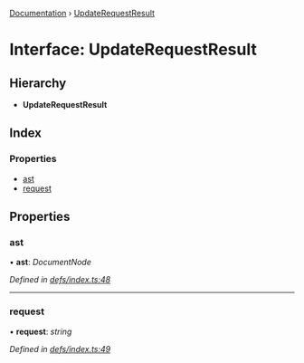 [Documentation](../README.md) › [UpdateRequestResult](updaterequestresult.md)

# Interface: UpdateRequestResult

## Hierarchy

* **UpdateRequestResult**

## Index

### Properties

* [ast](updaterequestresult.md#ast)
* [request](updaterequestresult.md#request)

## Properties

###  ast

• **ast**: *DocumentNode*

*Defined in [defs/index.ts:48](https://github.com/badbatch/graphql-box/blob/1d38e3b/packages/request-parser/src/defs/index.ts#L48)*

___

###  request

• **request**: *string*

*Defined in [defs/index.ts:49](https://github.com/badbatch/graphql-box/blob/1d38e3b/packages/request-parser/src/defs/index.ts#L49)*
